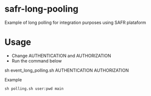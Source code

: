 # safr-long-pooling
Example of long polling for integration purposes using SAFR plataform

# Usage  
- Change AUTHENTICATION and AUTHORIZATION
- Run the command below  

sh event_long_polling.sh AUTHENTICATION AUTHORIZATION

Example
~~~~
sh polling.sh user:pwd main
~~~~
